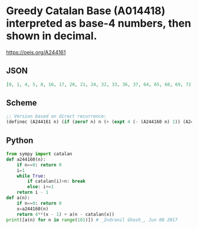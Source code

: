 # Greedy Catalan Base \(A014418\) interpreted as base\-4 numbers, then shown in decimal\.
https://oeis.org/A244161
## JSON
```JSON
[0, 1, 4, 5, 8, 16, 17, 20, 21, 24, 32, 33, 36, 37, 64, 65, 68, 69, 72, 80, 81, 84, 85, 88, 96, 97, 100, 101, 128, 129, 132, 133, 136, 144, 145, 148, 149, 152, 160, 161, 164, 165, 256, 257, 260, 261, 264, 272, 273, 276, 277, 280, 288, 289, 292, 293, 320, 321, 324, 325]
```
## Scheme
```Scheme
;; Version based on direct recurrence:
(definec (A244161 n) (if (zero? n) n (+ (expt 4 (- (A244160 n) 1)) (A244161 (- n (A000108 (A244160 n)))))))
```
## Python
```Python
from sympy import catalan
def a244160(n):
    if n==0: return 0
    i=1
    while True:
        if catalan(i)>n: break
        else: i+=1
    return i - 1
def a(n):
    if n==0: return 0
    x=a244160(n)
    return 4**(x - 1) + a(n - catalan(x))
print([a(n) for n in range(101)]) # _Indranil Ghosh_, Jun 08 2017
```
